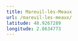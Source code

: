 ```yaml
---
title: Mareuil-lès-Meaux
url: /mareuil-les-meaux/
latitude: 48.9267289
longitude: 2.8634773
---
```

